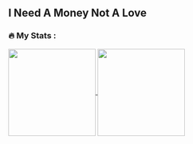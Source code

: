 ## I Need A Money Not A Love

### :fire: My Stats : 
<a href="https://github.com/SmileAJalah">
    <img align="center" height="175px"  src="https://github-readme-stats.vercel.app/api/top-langs/?username=SmileAjalah&text_color=FFFFFF&bg_color=6c138f&title_color=94b4a4&layout=compact&hide_border=true" />
  </a>

<a href="https://github.com/SmileAJalah">
    <img align="center" height="175px"  src="http://github-readme-streak-stats.herokuapp.com?user=SmileAjalah&theme=dark&text_color=FFFFFF&background=6c138f&title_color=94b4a4&layout=compact&hide_border=true" />
  </a>

